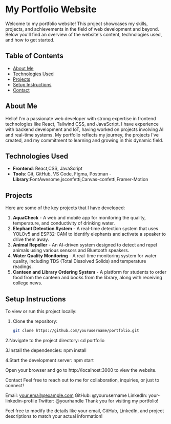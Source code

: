 

# My Portfolio Website

Welcome to my portfolio website! This project showcases my skills, projects, and achievements in the field of web development and beyond. Below you'll find an overview of the website's content, technologies used, and how to get started.

## Table of Contents
- [About Me](#about-me)
- [Technologies Used](#technologies-used)
- [Projects](#projects)
- [Setup Instructions](#setup-instructions)
- [Contact](#contact)

## About Me
Hello! I'm a passionate web developer with strong expertise in frontend technologies like React, Tailwind CSS, and JavaScript. I have experience with backend development and IoT, having worked on projects involving AI and real-time systems. My portfolio reflects my journey, the projects I've created, and my commitment to learning and growing in this dynamic field.

## Technologies Used
- **Frontend**: React,CSS, JavaScript
- **Tools**: Git, GitHub, VS Code, Figma, Postman
-**Library**:FontAwesome,jsconfetti,Canvas-confetti,Framer-Motion

## Projects
Here are some of the key projects that I have developed:

1. **AquaCheck** - A web and mobile app for monitoring the quality, temperature, and conductivity of drinking water.
2. **Elephant Detection System** - A real-time detection system that uses YOLOv5 and ESP32-CAM to identify elephants and activate a speaker to drive them away.
3. **Animal Repeller** - An AI-driven system designed to detect and repel animals using various sensors and Bluetooth speakers.
4. **Water Quality Monitoring** - A real-time monitoring system for water quality, including TDS (Total Dissolved Solids) and temperature readings.
5. **Canteen and Library Ordering System** - A platform for students to order food from the canteen and books from the library, along with receiving college news.

## Setup Instructions
To view or run this project locally:

1. Clone the repository:
   ```bash
   git clone https://github.com/yourusername/portfolio.git

2.Navigate to the project directory:
cd portfolio

3.Install the dependencies:
npm install

4.Start the development server:
npm start

Open your browser and go to http://localhost:3000 to view the website.

Contact
Feel free to reach out to me for collaboration, inquiries, or just to connect!

Email: your.email@example.com
GitHub: @yourusername
LinkedIn: your-linkedin-profile
Twitter: @yourhandle
Thank you for visiting my portfolio!


Feel free to modify the details like your email, GitHub, LinkedIn, and project descriptions to match your actual information!

